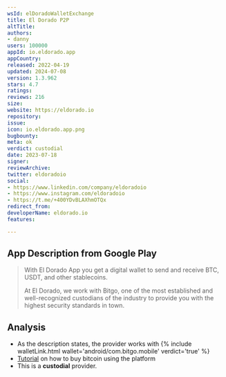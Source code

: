 ```yaml
---
wsId: elDoradoWalletExchange
title: El Dorado P2P
altTitle: 
authors:
- danny
users: 100000
appId: io.eldorado.app
appCountry: 
released: 2022-04-19
updated: 2024-07-08
version: 1.3.962
stars: 4.7
ratings: 
reviews: 216
size: 
website: https://eldorado.io
repository: 
issue: 
icon: io.eldorado.app.png
bugbounty: 
meta: ok
verdict: custodial
date: 2023-07-18
signer: 
reviewArchive: 
twitter: eldoradoio
social:
- https://www.linkedin.com/company/eldoradoio
- https://www.instagram.com/eldoradoio
- https://t.me/+400YDvBLAXhmOTQx
redirect_from: 
developerName: eldorado.io
features: 

---
```


## App Description from Google Play

> With El Dorado App you get a digital wallet to send and receive BTC, USDT, and other stablecoins.
>
> At El Dorado, we work with Bitgo, one of the most established and well-recognized custodians of the industry to provide you with the highest security standards in town.

## Analysis 

- As the description states, the provider works with 
{% include walletLink.html wallet='android/com.bitgo.mobile' verdict='true' %}
- [Tutorial](https://eldorado.io/en/tutorials/how-to-buy-bitcoin-in-venezuela/) on how to buy bitcoin using the platform
- This is a **custodial** provider.
